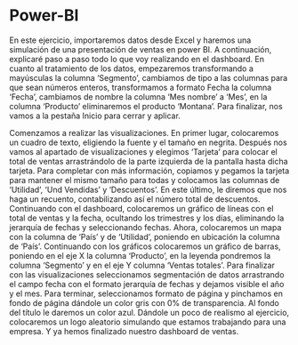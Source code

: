 # Power-BI

En este ejercicio, importaremos datos desde Excel y haremos una simulación de una presentación de ventas en power BI.
A continuación, explicaré paso a paso todo lo que voy realizando en el dashboard.
En cuanto al tratamiento de los datos, empezaremos transformando a mayúsculas la columna ‘Segmento’, cambiamos de tipo a las columnas para que sean números enteros, transformamos a formato Fecha la columna  ‘Fecha’, cambiamos de nombre la columna ‘Mes nombre’ a ‘Mes’, en la columna ‘Producto’ eliminaremos el producto ‘Montana’. Para finalizar, nos vamos a la pestaña Inicio para cerrar y aplicar.

Comenzamos a realizar las visualizaciones.
En primer lugar, colocaremos un cuadro de texto, eligiendo la fuente y el tamaño en negrita.
Después nos vamos al apartado de visualizaciones y elegimos ‘Tarjeta’ para colocar el total de ventas arrastrándolo de la parte izquierda de la pantalla hasta dicha tarjeta. Para completar con más información, copiamos y pegamos la tarjeta para mantener el mismo tamaño para todas y colocamos las columnas de ‘Utilidad’, ‘Und Vendidas’ y ‘Descuentos’. En este último, le diremos que nos haga un recuento, contabilizando así el número total de descuentos.
Continuando con el dashboard, colocaremos un gráfico de líneas con el total de ventas y la fecha, ocultando los trimestres y los días, eliminando la jerarquía de fechas y seleccionando fechas.
Ahora, colocaremos un mapa con la columna de ‘País’ y de ‘Utilidad’, poniendo en ubicación la columna de ‘País’.
Continuando con los gráficos colocaremos un gráfico de barras, poniendo en el eje X la columna ‘Producto’, en la leyenda pondremos la columna ‘Segmento’ y en el eje Y columna ‘Ventas totales’.
Para finalizar con las visualizaciones seleccionamos segmentación de datos arrastrando el campo fecha con el formato jerarquía de fechas y dejamos visible el año y el mes.
Para terminar, seleccionamos formato de página y pinchamos en fondo de página dándole un color gris con 0% de transparencia. Al fondo del título le daremos un color azul.
Dándole un poco de realismo al ejercicio, colocaremos un logo aleatorio simulando que estamos trabajando para una empresa.
Y ya hemos finalizado nuestro dashboard de ventas.
